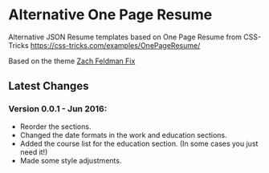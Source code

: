 # Alternative One Page Resume
Alternative JSON Resume templates based on One Page Resume from CSS-Tricks
https://css-tricks.com/examples/OnePageResume/

Based on the theme [Zach Feldman Fix](zachfeldman/jsonresume-theme-onepageresume)

## Latest Changes
### Version 0.0.1 - Jun 2016:
* Reorder the sections.
* Changed the date formats in the work and education sections.
* Added the course list for the education section. (In some cases you just need it!)
* Made some style adjustments.

